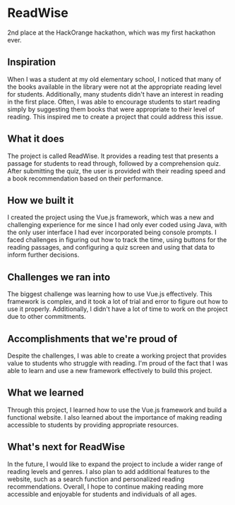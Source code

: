 # ReadWise

2nd place at the HackOrange hackathon, which was my first hackathon ever.

## Inspiration

When I was a student at my old elementary school, I noticed that many of the books available in the library were not at the appropriate reading level for students. Additionally, many students didn't have an interest in reading in the first place. Often, I was able to encourage students to start reading simply by suggesting them books that were appropriate to their level of reading. This inspired me to create a project that could address this issue.

## What it does

The project is called ReadWise. It provides a reading test that presents a passage for students to read through, followed by a comprehension quiz. After submitting the quiz, the user is provided with their reading speed and a book recommendation based on their performance.

## How we built it

I created the project using the Vue.js framework, which was a new and challenging experience for me since I had only ever coded using Java, with the only user interface I had ever incorporated being console prompts. I faced challenges in figuring out how to track the time, using buttons for the reading passages, and configuring a quiz screen and using that data to inform further decisions.

## Challenges we ran into

The biggest challenge was learning how to use Vue.js effectively. This framework is complex, and it took a lot of trial and error to figure out how to use it properly. Additionally, I didn't have a lot of time to work on the project due to other commitments.

## Accomplishments that we're proud of

Despite the challenges, I was able to create a working project that provides value to students who struggle with reading. I'm proud of the fact that I was able to learn and use a new framework effectively to build this project.

## What we learned

Through this project, I learned how to use the Vue.js framework and build a functional website. I also learned about the importance of making reading accessible to students by providing appropriate resources.

## What's next for ReadWise

In the future, I would like to expand the project to include a wider range of reading levels and genres. I also plan to add additional features to the website, such as a search function and personalized reading recommendations. Overall, I hope to continue making reading more accessible and enjoyable for students and individuals of all ages.
